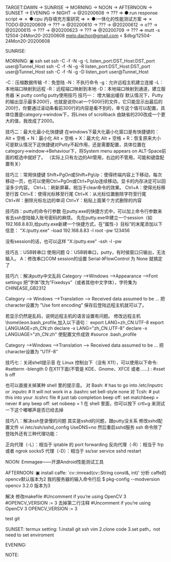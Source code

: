TARGET:DAWN → SUNRISE → MORNING → NOON → AFTERNOON → SUNSET → EVENING → NIGHT → @20200608 → ??? ⇒ 
●:run response script ⇒ ✗
●:cpu 内存填充方案研究 ⇒ ✗
●:一体化的性能测试方案 ⇒ ✗
TODO:@20200609 → ??? → @20200610 → ??? → @20200612 → o?? → @20200615 → ??? → @20200623 → ??? ⇒ @20200709 → ??? ⇒ 
mutt -s 12504-24Mon20-20200608 melo.dachor@gmail.com < $dbg/12504-24Mon20-20200608

SUNRISE:

MORNING:
▣ ssh set
ssh -C -f -N -g -L listen_port:DST_Host:DST_port user@Tunnel_Host 
ssh -C -f -N -g -R listen_port:DST_Host:DST_port user@Tunnel_Host 
ssh -C -f -N -g -D listen_port user@Tunnel_Host

-C：压缩数据传输
-f：免登陆
-N：不执行命令
-g：允许远程主机建立连接
-L：本地端口映射到远程
-R：远程端口映射到本地
-D：本地端口映射到通道，建立服务器
▣ putty config
putty使用技巧
技巧一： 增大输出缓存
     默认情况下，Putty的输出显示最多200行，也就是说你cat一个500行的文件，它只能显示出最后的200行，你要通过滚动条看前300行的内容是看不到的，幸亏这个值可以配置，具体位置是category->window下，将Lines of scrollback 由缺省的200改成一个更大的值，我改成了2000。

技巧二：最大化最小化快捷键
    在windows下最大化最小化窗口是有快捷键的：
    Alt + 空格 + N：最小化
    Alt + 空格 + X：最大化
    Alt + 空格 + R：恢复原来大小
    可是默认情况下这快捷键对Putty不起作用，还是需要配置，具体位置在category->window->Behaviour下，将System menu appears on ALT-Space前面的框选中就好了。
（实际上只有左边的Alt管用，右边的不管用，可能和键盘配置有关）

技巧三：常用快捷键
   Shift+PgOn或Shift+PgUp：使得终端内容上下移动，每次移动一页，也可以使用Ctrl+PgOn或Ctrl+PgUp连续移动。显卡的内存决定可以回滚多少内容。
   Ctrl+L：刷新屏幕，相当于clear命令的效果。
   Ctrl+A：使得光标移至行首
   Ctrl+E：使得光标移至行尾
   Ctrl+K：从光标位置删除字符至行尾
   Ctrl+W：删除光标左边的单词
   Ctrl+Y：粘贴上面某个方式删除的内容

技巧四：putty的命令行参数
   在putty.exe的快捷方式中，可以加上命令行参数来省去ssh登陆输入账号密码的麻烦。
   先在putty.exe中建立一个session（如192.168.8.83),给putty.exe新建一个快捷方式，在“属性-》目标”的末尾添加以下信息：
   "X:/putty.exe" -load 192.168.8.83 -l root -pw 123456

没有session的话，也可以这样
   "X:/putty.exe" -ssh -l -pw

技巧五：USB转串口 使用问题
   Q：USB转串口，putty，有时侯窗口只输出，无法输入。
   A：修改串口COM session的设置 Serial-》FlowControl 为 None 就搞定了

技巧六：解决putty中文乱码
Category -->Windows
   -->Appearance
   -->Font settings
把”字体”改为”Fixedsys”（或者其他中文字体），字符集为CHINEASE_GB2312

Category --> Windows
   -->Translation
   --> Received data assumed to be …
把character设置为 ”Use font encoding”
保存后登陆远程主机就可以了。

若显示仍然是乱码，说明远程主机的语言设置有问题。
修改远程主机 \home\leon\.bash_profile,加入以下语句：
    export LANG=zh_CN.UTF-8
    export LANGUAGE=zh_CN:zh
    declare -x LANG="zh_CN.UTF-8"
    declare -x LANGUAGE="zh_CN:zh"
使配置文件成效
    #source .bash_profile

Category -->Windows
         -->Translation
         --> Received data assumed to be …
把character设置为 ”UTF-8″

技巧七：关闭shell提示音
在 Linux 控制台下（没有 X11），可以使用以下命令:
    #setterm -blength 0
在X11下面(不管是 KDE、Gnome、XFCE 或者……) :
    #xset b off

也可以直接关掉某种 shell 里的提示音。
对 Bash:
    # has to go into /etc/inputrc or .inputrc
    # It will not work in a .bashrc
    set bell-style none
对 Tcsh:
    # put this into your .tcshrc file
    # just tab completion beep off:
    set matchbeep = never
    # any beep off:
    set nobeep = 1
在 shell 里面，你可以按下 crtl+g 来测试一下这个嘟嘟声是否已经去掉


技巧八：解决ssh登录慢的问题
其实是sshd的问题，跟putty没关系
修改sshd配置文件 vi /etc/ssh/sshd_config
UseDNS=no
然后重启sshd服务
ssh 命令除了登陆外还有三种代理功能：

正向代理（-L）：相当于 iptable 的 port forwarding
反向代理（-R）：相当于 frp 或者 ngrok
socks5 代理（-D）：相当于 ss/ssr
service sshd restart

NOON:
Emmagee——开源Android性能测试工具

AFTERNOON:
▣ install caffe: `cv::imread(cv::String const&, int)'
分析
caffe的opencv默认版本为2
我的服务器的输入命令行后
$ pkg-config --modversion opencv
3.2.0
版本为3

解决
修改makefile
#Uncomment if you’re using OpenCV 3
#OPENCV_VERSION := 3
去掉第二行注释
#Uncomment if you’re using OpenCV 3
OPENCV_VERSION := 3

test git

SUNSET:
termux setting:
1.install git ssh vim
2.clone code
3.set path，not need to set enviroment 


EVENING:

NOTE:
